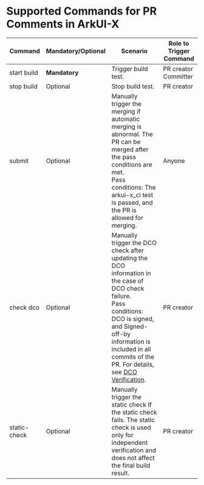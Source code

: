 # Supported Commands for PR Comments in ArkUI-X

| Command| Mandatory/Optional| Scenario                                                    | Role to Trigger Command         |
| ------------ | -------- | ------------------------------------------------------------ | --------------------- |
| start build  | **Mandatory**| Trigger build test.                                            | PR creator<br>Committer|
| stop build   | Optional    | Stop build test.                                            | PR creator             |
| submit       | Optional    | Manually trigger the merging if automatic merging is abnormal. The PR can be merged after the pass conditions are met.<br>Pass conditions: The arkui-x_ci test is passed, and the PR is allowed for merging.| Anyone               |
| check dco    | Optional    | Manually trigger the DCO check after updating the DCO information in the case of DCO check failure.<br>Pass conditions: DCO is signed, and Signed-off-by information is included in all commits of the PR. For details, see [DCO Verification](./FAQ.md). | PR creator             |
| static-check | Optional    | Manually trigger the static check If the static check fails. The static check is used only for independent verification and does not affect the final build result.| PR creator             |

